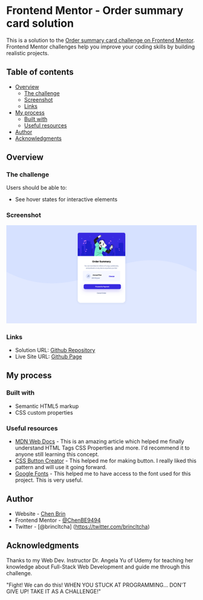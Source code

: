 # Frontend Mentor - Order summary card solution

This is a solution to the [Order summary card challenge on Frontend Mentor](https://www.frontendmentor.io/challenges/order-summary-component-QlPmajDUj). Frontend Mentor challenges help you improve your coding skills by building realistic projects. 

## Table of contents

- [Overview](#overview)
  - [The challenge](#the-challenge)
  - [Screenshot](#screenshot)
  - [Links](#links)
- [My process](#my-process)
  - [Built with](#built-with)
  - [Useful resources](#useful-resources)
- [Author](#author)
- [Acknowledgments](#acknowledgments)

## Overview

### The challenge

Users should be able to:

- See hover states for interactive elements

### Screenshot

![](./images/screenshot.jpg.png)


### Links

- Solution URL: [Github Repository](https://github.com/chanenbrin/Order-Summary-Component)
- Live Site URL: [Github Page](https://chanenbrin.github.io/Order-Summary-Component/)

## My process

### Built with

- Semantic HTML5 markup
- CSS custom properties

### Useful resources

- [MDN Web Docs](https://developer.mozilla.org/en-US/docs/Web) - This is an amazing article which helped me finally understand HTML Tags CSS Properties and more. I'd recommend it to anyone still learning this concept.
- [CSS Button Creator](https://cssbuttoncreator.com/) - This helped me for making button. I really liked this pattern and will use it going forward.
- [Google Fonts](https://fonts.google.com/) - This helped me to have access to the font used for this project. This is very useful.


## Author

- Website - [Chen Brin](https://github.com/chanenbrin)
- Frontend Mentor - [@ChenBE9494](https://www.frontendmentor.io/profile/ChenBE9494)
- Twitter - [@brincltcha] (https://twitter.com/brincltcha)


## Acknowledgments

Thanks to my Web Dev. Instructor Dr. Angela Yu of Udemy for teaching her knowledge about Full-Stack Web Development and guide me through this challenge.

"Fight! We can do this! WHEN YOU STUCK AT PROGRAMMING... DON'T GIVE UP! TAKE IT AS A CHALLENGE!"

